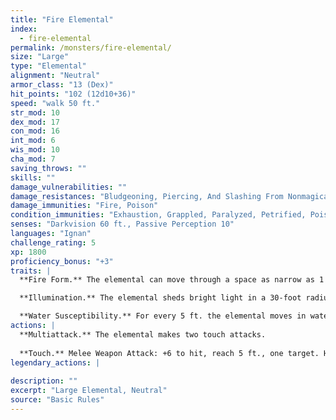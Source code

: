 ```yaml
---
title: "Fire Elemental"
index:
  - fire-elemental
permalink: /monsters/fire-elemental/
size: "Large"
type: "Elemental"
alignment: "Neutral"
armor_class: "13 (Dex)"
hit_points: "102 (12d10+36)"
speed: "walk 50 ft."
str_mod: 10
dex_mod: 17
con_mod: 16
int_mod: 6
wis_mod: 10
cha_mod: 7
saving_throws: ""
skills: ""
damage_vulnerabilities: ""
damage_resistances: "Bludgeoning, Piercing, And Slashing From Nonmagical Weapons"
damage_immunities: "Fire, Poison"
condition_immunities: "Exhaustion, Grappled, Paralyzed, Petrified, Poisoned, Prone, Restrained, Unconscious"
senses: "Darkvision 60 ft., Passive Perception 10"
languages: "Ignan"
challenge_rating: 5
xp: 1800
proficiency_bonus: "+3"
traits: |
  **Fire Form.** The elemental can move through a space as narrow as 1 inch wide without squeezing. A creature that touches the elemental or hits it with a melee attack while within 5 ft. of it takes 5 (1d10) fire damage. In addition, the elemental can enter a hostile creature's space and stop there. The first time it enters a creature's space on a turn, that creature takes 5 (1d10) fire damage and catches fire; until someone takes an action to douse the fire, the creature takes 5 (1d10) fire damage at the start of each of its turns.

  **Illumination.** The elemental sheds bright light in a 30-foot radius and dim light in an additional 30 ft..

  **Water Susceptibility.** For every 5 ft. the elemental moves in water, or for every gallon of water splashed on it, it takes 1 cold damage.
actions: |
  **Multiattack.** The elemental makes two touch attacks.
  
  **Touch.** Melee Weapon Attack: +6 to hit, reach 5 ft., one target. Hit: 10 (2d6 + 3) fire damage. If the target is a creature or a flammable object, it ignites. Until a creature takes an action to douse the fire, the target takes 5 (1d10) fire damage at the start of each of its turns.  
legendary_actions: |
  
description: ""
excerpt: "Large Elemental, Neutral"
source: "Basic Rules"
---
```

